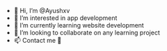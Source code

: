 - 👋 Hi, I’m @Ayushxv
- 👀 I’m interested in app development
- 🌱 I’m currently learning website development
- 💞️ I’m looking to collaborate on any learning project
- 📫 Contact me 🤗
<!---
Ayushxv/Ayushxv is a ✨ special ✨ repository because its `README.md` (this file) appears on your GitHub profile.
You can click the Preview link to take a look at your changes.
--->

